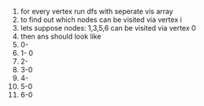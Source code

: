 1. for every vertex run dfs with seperate vis array
2. to find out which nodes can be visited via vertex i
3. lets suppose nodes: 1,3,5,6 can be visited via vertex 0
4. then ans should look like
5. 0-
6. 1- 0
7. 2-
8. 3-0
9. 4-
10. 5-0
11. 6-0